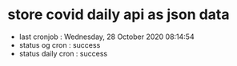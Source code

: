 # store covid daily api as json data

- last cronjob : Wednesday, 28 October 2020 08:14:54
- status og cron : success
- status daily cron : success
      
      